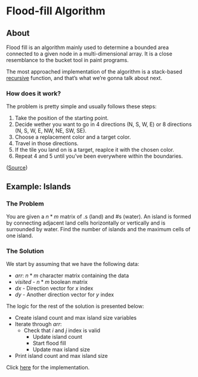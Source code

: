 # Flood-fill Algorithm

## About

Flood fill is an algorithm mainly used to determine a bounded area connected to a given node in a multi-dimensional array. It is a close resemblance to the bucket tool in paint programs.

The most approached implementation of the algorithm is a stack-based [recursive](https://github.com/aaronhma/algorithms-notes/blob/master/techniques/recursion/about.md) function, and that’s what we’re gonna talk about next.

### How does it work?

The problem is pretty simple and usually follows these steps:

1. Take the position of the starting point.
2. Decide wether you want to go in 4 directions (N, S, W, E) or 8 directions (N, S, W, E, NW, NE, SW, SE).
3. Choose a replacement color and a target color.
4. Travel in those directions.
5. If the tile you land on is a target, reaplce it with the chosen color.
6. Repeat 4 and 5 until you’ve been everywhere within the boundaries.

([Source](https://www.freecodecamp.org/news/flood-fill-algorithm-explained/))

## Example: Islands

### The Problem

You are given a $n * m$ matrix of $.$s (land) and $\#$s (water). An island is formed by connecting adjacent land cells horizontally or vertically and is surrounded by water. Find the number of islands and the maximum cells of one island.

### The Solution

We start by assuming that we have the following data:

- $arr$: $n * m$ character matrix containing the data
- $visited$ - $n * m$ boolean matrix
- $dx$ - Direction vector for $x$ index
- $dy$ - Another direction vector for $y$ index

The logic for the rest of the solution is presented below:

- Create island count and max island size variables
- Iterate through $arr$:
  - Check that $i$ and $j$ index is valid
    - Update island count
    - Start flood fill
    - Update max island size
- Print island count and max island size

Click [here](flood-fill.cpp) for the implementation.
